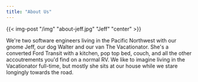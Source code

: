 ```yaml
---
title: "About Us"
---
```


{{< img-post "/img" "about-jeff.jpg" "Jeff" "center" >}}

We're two software engineers living in the Pacific Northwest with our gnome Jeff, our dog Walter and our van The Vacationator. She's a converted Ford Transit with a kitchen, pop top bed, couch, and all the other accoutrements you'd find on a normal RV. We like to imagine living in the Vacationator full-time, but mostly she sits at our house while we stare longingly towards the road.
